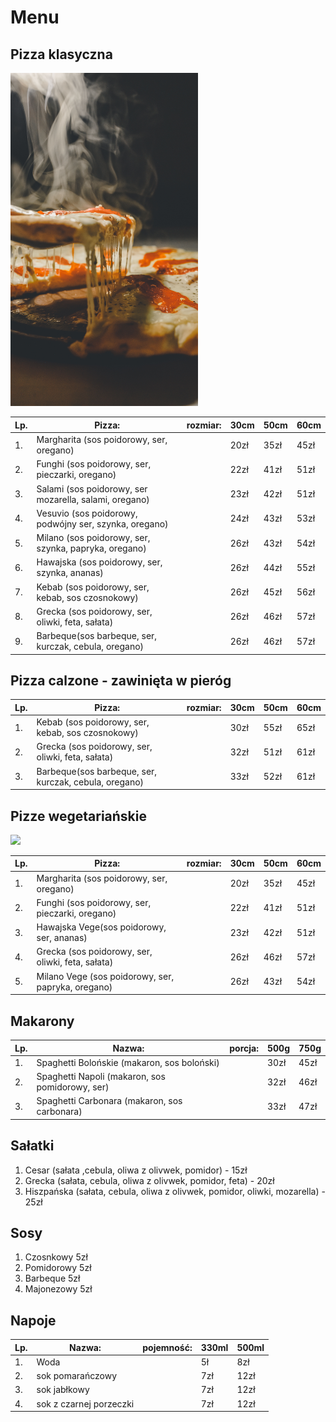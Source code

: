 # Menu


## Pizza klasyczna
<img src="images/pablo-pacheco-D3Mag4BKqns-unsplash.jpg" width =300>


|Lp.|Pizza:                                                |rozmiar: |30cm |50cm|60cm|
|---|------------------------------------------------------|---------|-----|----|----|
|1. |Margharita (sos poidorowy, ser, oregano)              |         |20zł |35zł|45zł|
|2. |Funghi (sos poidorowy, ser, pieczarki, oregano)       |         |22zł |41zł|51zł|
|3. |Salami (sos poidorowy, ser mozarella, salami, oregano)|         |23zł |42zł|51zł|
|4. |Vesuvio (sos poidorowy, podwójny ser, szynka, oregano)|         |24zł |43zł|53zł|
|5. |Milano (sos poidorowy, ser, szynka, papryka, oregano) |         |26zł |43zł|54zł|
|6. |Hawajska (sos poidorowy, ser, szynka,  ananas)        |         |26zł |44zł|55zł|
|7. |Kebab (sos poidorowy, ser, kebab, sos czosnokowy)     |         |26zł |45zł|56zł|
|8. |Grecka (sos poidorowy, ser, oliwki, feta, sałata)     |         |26zł |46zł|57zł|
|9. |Barbeque(sos barbeque, ser, kurczak, cebula, oregano) |         |26zł |46zł|57zł|


## Pizza calzone - zawinięta w pieróg

|Lp.|Pizza:                                                |rozmiar: |30cm |50cm|60cm|
|---|------------------------------------------------------|---------|-----|----|----|
|1. |Kebab (sos poidorowy, ser, kebab, sos czosnokowy)     |         |30zł |55zł|65zł|
|2. |Grecka (sos poidorowy, ser, oliwki, feta, sałata)     |         |32zł |51zł|61zł|
|3. |Barbeque(sos barbeque, ser, kurczak, cebula, oregano) |         |33zł |52zł|61zł|


## Pizze wegetariańskie
<img src="images/saundarya-srinivasan-60nzTP7_hMQ-unsplash.jpg" width =300>

|Lp.|Pizza:                                                |rozmiar: |30cm |50cm|60cm|
|---|------------------------------------------------------|---------|-----|----|----|
|1. |Margharita (sos poidorowy, ser, oregano)              |         |20zł |35zł|45zł|
|2. |Funghi (sos poidorowy, ser, pieczarki, oregano)       |         |22zł |41zł|51zł|
|3. |Hawajska Vege(sos poidorowy, ser, ananas)             |         |23zł |42zł|51zł|
|4. |Grecka (sos poidorowy, ser, oliwki, feta, sałata)     |         |26zł |46zł|57zł|
|5. |Milano Vege (sos poidorowy, ser, papryka, oregano)    |         |26zł |43zł|54zł|

## Makarony

|Lp.|Nazwa:                                                |porcja:  |500g |750g|
|---|------------------------------------------------------|---------|-----|----|
|1. |Spaghetti Bolońskie (makaron, sos boloński)           |         |30zł |45zł|
|2. |Spaghetti Napoli (makaron, sos pomidorowy, ser)       |         |32zł |46zł|
|3. |Spaghetti Carbonara (makaron, sos carbonara)          |         |33zł |47zł|

## Sałatki

1. Cesar (sałata ,cebula, oliwa z olivwek, pomidor) - 15zł
2. Grecka (sałata, cebula, oliwa z olivwek, pomidor, feta) - 20zł
3. Hiszpańska (sałata, cebula, oliwa z olivwek, pomidor, oliwki, mozarella) - 25zł


## Sosy

1. Czosnkowy 5zł
2. Pomidorowy 5zł
3. Barbeque 5zł
4. Majonezowy 5zł

## Napoje

|Lp.|Nazwa:                                               |pojemność:|330ml|500ml|
|---|-----------------------------------------------------|----------|-----|-----|
|1. |Woda                                                 |          |5ł   |8zł  |
|2. |sok pomarańczowy                                     |          |7zł  |12zł |
|3. |sok jabłkowy                                         |          |7zł  |12zł |
|4. |sok z czarnej porzeczki                              |          |7zł  |12zł |


